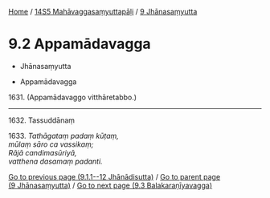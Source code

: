 
[Home](/) / [14S5 Mahāvaggasaṃyuttapāḷi](...md) / [9 Jhānasaṃyutta](../14S5/9.md)

# 9.2 Appamādavagga

* Jhānasaṃyutta

* Appamādavagga

1631\. (Appamādavaggo vitthāretabbo.)

---

1632\. Tassuddānaṃ



1633\. _Tathāgataṃ padaṃ kūṭaṃ,_  
_mūlaṃ sāro ca vassikaṃ;_  
_Rājā candimasūriyā,_  
_vatthena dasamaṃ padanti._  


[Go to previous page (9.1.1--12 Jhānādisutta)](9.1/9.1.1--12.md) / [Go to parent page (9 Jhānasaṃyutta)](../14S5/9.md) / [Go to next page (9.3 Balakaraṇīyavagga)](9.3.md)


